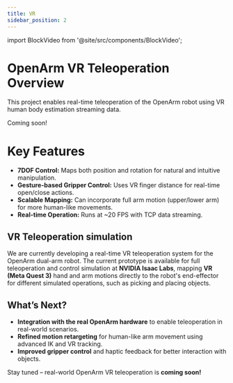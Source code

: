 ```yaml
---
title: VR
sidebar_position: 2
---
```


import BlockVideo from '@site/src/components/BlockVideo';

# OpenArm VR Teleoperation Overview

This project enables real-time teleoperation of the OpenArm robot using VR human body estimation streaming data.

Coming soon!
# Key Features
- **7DOF Control:** Maps both position and rotation for natural and intuitive manipulation.
- **Gesture-based Gripper Control:** Uses VR finger distance for real-time open/close actions.
- **Scalable Mapping:** Can incorporate full arm motion (upper/lower arm) for more human-like movements.
- **Real-time Operation:** Runs at ~20 FPS with TCP data streaming.

## VR Teleoperation simulation

We are currently developing a real-time VR teleoperation system for the OpenArm dual-arm robot.
The current prototype is available for full teleoperation and control simulation at **NVIDIA Isaac Labs**, mapping **VR (Meta Quest 3)** hand and arm motions directly to the robot's end-effector for different simulated operations, such as picking and placing objects.

<BlockVideo src="teleop/vr/simulation.mp4" width="65%"/>

## What’s Next?

- **Integration with the real OpenArm hardware** to enable teleoperation in real-world scenarios.
- **Refined motion retargeting** for human-like arm movement using advanced IK and VR tracking.
- **Improved gripper control** and haptic feedback for better interaction with objects.

Stay tuned – real-world OpenArm VR teleoperation is **coming soon!**
